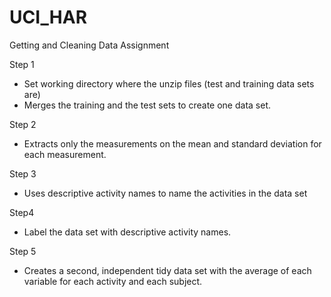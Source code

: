 UCI_HAR
=======

Getting and Cleaning Data Assignment

Step 1
- Set working directory where the unzip files (test and training data sets are)
- Merges the training and the test sets to create one data set. 

Step 2
- Extracts only the measurements on the mean and standard deviation for each measurement.

Step 3 
- Uses descriptive activity names to name the activities in the data set 

Step4 
- Label the data set with descriptive activity names.

Step 5 
- Creates a second, independent tidy data set with the average of each variable for each activity and each subject.
